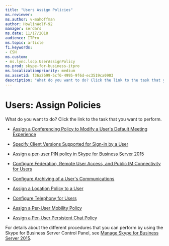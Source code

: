 ```yaml
---
title: "Users Assign Policies"
ms.reviewer: 
ms.author: v-mahoffman
author: HowlinWolf-92
manager: serdars
ms.date: 11/17/2018
audience: ITPro
ms.topic: article
f1.keywords:
- CSH
ms.custom:
- ms.lync.lscp.UserAssignPolicy
ms.prod: skype-for-business-itpro
ms.localizationpriority: medium
ms.assetid: f36a2699-5cf6-4995-9f6d-ec3519ca0903
description: "What do you want to do? Click the link to the task that you want to perform."
---
```


# Users: Assign Policies

What do you want to do? Click the link to the task that you want to perform.

- [Assign a Conferencing Policy to Modify a User's Default Meeting Experience](/previous-versions/office/lync-server-2013/lync-server-2013-assign-a-per-user-conferencing-policy)

- [Specify Client Versions Supported for Sign-in by a User](/previous-versions/office/lync-server-2013/lync-server-2013-assign-a-per-user-client-version-policy)

- [Assign a per-user PIN policy in Skype for Business Server 2015](../../manage/authentication/assign-a-per-user-pin-policy.md)

- [Configure Federation, Remote User Access, and Public IM Connectivity for Users](/previous-versions/office/lync-server-2013/lync-server-2013-assign-an-external-user-access-policy-to-a-lync-enabled-user)

- [Configure Archiving of a User's Communications](/previous-versions/office/lync-server-2013/lync-server-2013-assign-a-per-user-archiving-policy)

- [Assign a Location Policy to a User](/previous-versions/office/lync-server-2013/lync-server-2013-assign-a-per-user-location-policy)

- [Configure Telephony for Users](/previous-versions/office/lync-server-2013/lync-server-2013-configure-telephony-for-a-user)

- [Assign a Per-User Mobility Policy](/previous-versions/office/lync-server-2013/lync-server-2013-assign-a-per-user-mobility-policy)

- [Assign a Per-User Persistent Chat Policy](/previous-versions/office/lync-server-2013/lync-server-2013-assign-a-per-user-persistent-chat-policy)

For details about the different procedures that you can perform by using the Skype for Business Server Control Panel, see [Manage Skype for Business Server 2015](../../manage/manage.md).